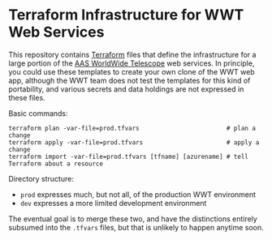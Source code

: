 # Terraform Infrastructure for WWT Web Services

This repository contains [Terraform] files that define the infrastructure for a
large portion of the [AAS WorldWide Telescope][home] web services. In principle,
you could use these templates to create your own clone of the WWT web app,
although the WWT team does not test the templates for this kind of portability,
and various secrets and data holdings are not expressed in these files.

[Terraform]: https://www.terraform.io/
[home]: https://worldwidetelescope.org/home/

Basic commands:

```
terraform plan -var-file=prod.tfvars                        # plan a change
terraform apply -var-file=prod.tfvars                       # apply a change
terraform import -var-file=prod.tfvars [tfname] [azurename] # tell Terraform about a resource
```

Directory structure:

- `prod` expresses much, but not all, of the production WWT environment
- `dev` expresses a more limited development environment

The eventual goal is to merge these two, and have the distinctions entirely
subsumed into the `.tfvars` files, but that is unlikely to happen anytime soon.
